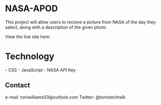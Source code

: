 
# NASA-APOD
This project will allow users to receive a picture from NASA of the day they select, along with a description of the given photo.

View the live site here:

<h1>   Technology </h1>
- CSS 
- JavaScript
- NASA API Key


<h2> Contact </h2>
e-mail: toniwilliams03@outlook.com
Twitter: @tonistechtalk
